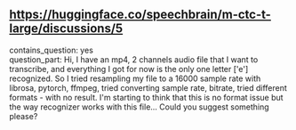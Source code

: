 ## https://huggingface.co/speechbrain/m-ctc-t-large/discussions/5

contains_question: yes  
question_part: Hi, I have an mp4, 2 channels audio file that I want to transcribe, and everything I got for now is the only one letter ['e'] recognized. So I tried resampling my file to a 16000 sample rate with librosa, pytorch, ffmpeg, tried converting sample rate, bitrate, tried different formats - with no result. I'm starting to think that this is no format issue but the way recognizer works with this file... Could you suggest something please?